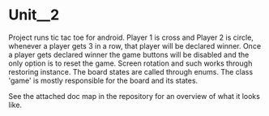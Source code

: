 # Unit__2
Project runs tic tac toe for android. Player 1 is cross and Player 2 is circle, whenever a player gets 3 in a row, that player will be declared winner.
Once a player gets declared winner the game buttons will be disabled and the only option is to reset the game. 
Screen rotation and such works through restoring instance. The board states are called through enums. The class 'game' is mostly responsible for the board and its states. 

See the attached doc map in the repository for an overview of what it looks like.
